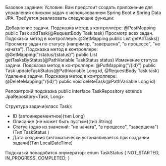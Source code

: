 Базовое задание:
Условие:
Вам предстоит создать приложение для управления списком задач с использованием Spring Boot и Spring Data JPA. Требуется реализовать следующие функции:

Добавление задачи. Подсказка метод в контроллере: @PostMapping public Task addTask(@RequestBody Task task)
Просмотр всех задач. Подсказка метод в контроллере: @GetMapping public List<Task> getAllTasks()
Просмотр задач по статусу (например, "завершена", "в процессе", "не начата"). Подсказка метод в контроллере: @GetMapping("/status/{status}") public List<Task> getTasksByStatus(@PathVariable TaskStatus status)
Изменение статуса задачи. Подсказка метод в контроллере: @PutMapping("/{id}") public Task updateTaskStatus(@PathVariable Long id, @RequestBody Task task)
Удаление задачи.
Подсказка метод в контроллере:
@DeleteMapping("/{id}")
public void deleteTask(@PathVariable Long id)

Репозитроий подсказка public interface TaskRepository extends JpaRepository<Task, Long>

Структура задачи(класс Task):
- ID (автоинкрементное)(тип Long)
- Описание (не может быть пустым)(тип String)
- Статус (одно из значений: "не начата", "в процессе", "завершена")(Тип TaskStatus )
- Дата создания (автоматически устанавливается при создании задачи)(Тип LocalDateTime)

Подсказка понадобится энумератор:
enum TaskStatus {
NOT_STARTED, IN_PROGRESS, COMPLETED;
}

